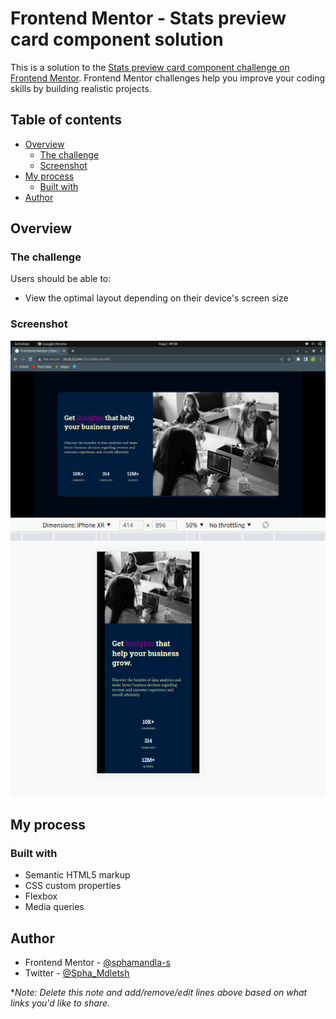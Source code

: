# Frontend Mentor - Stats preview card component solution

This is a solution to the [Stats preview card component challenge on Frontend Mentor](https://www.frontendmentor.io/challenges/stats-preview-card-component-8JqbgoU62). Frontend Mentor challenges help you improve your coding skills by building realistic projects. 

## Table of contents

- [Overview](#overview)
  - [The challenge](#the-challenge)
  - [Screenshot](#screenshot)
- [My process](#my-process)
  - [Built with](#built-with)
- [Author](#author)



## Overview

### The challenge

Users should be able to:

- View the optimal layout depending on their device's screen size

### Screenshot

![](/css/Screenshot%20from%202022-08-02%2009-59-07.png)
![](/css/Screenshot%20from%202022-08-02%2010-00-40.png)


## My process

### Built with

- Semantic HTML5 markup
- CSS custom properties
- Flexbox
- Media queries



## Author
- Frontend Mentor - [@sphamandla-s](https://www.frontendmentor.io/profile/sphamandla-s)
- Twitter - [@Spha_Mdletsh](https://www.twitter.com/Spha_Mdletsh)

**Note: Delete this note and add/remove/edit lines above based on what links you'd like to share.*



